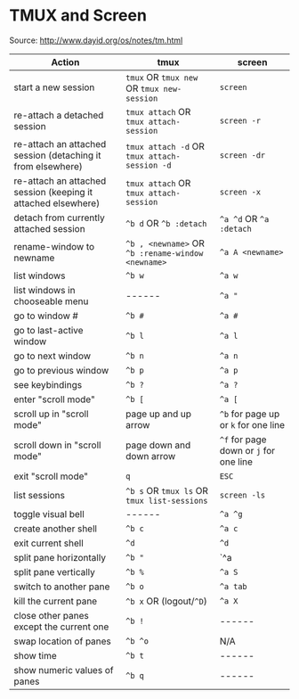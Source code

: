 # TMUX and Screen

Source: http://www.dayid.org/os/notes/tm.html

| Action | tmux | screen |
|--------|------|--------|
| start a new session | `tmux` OR `tmux new` OR `tmux new-session` | `screen` |
| re-attach a detached session | `tmux attach` OR `tmux attach-session` | `screen -r` |
| re-attach an attached session (detaching it from elsewhere) | `tmux attach -d` OR `tmux attach-session -d` | `screen -dr` |
| re-attach an attached session (keeping it attached elsewhere) | `tmux attach` OR `tmux attach-session` | `screen -x` |
| detach from currently attached session | `^b d` OR `^b :detach` | `^a ^d` OR `^a :detach` |
| rename-window to newname | `^b , <newname>` OR `^b :rename-window <newname>` | `^a A <newname>` |
| list windows | `^b w` | `^a w` |
| list windows in chooseable menu | ------ | `^a "` |
| go to window # | `^b #` | `^a #` |
| go to last-active window | `^b l` | `^a l` |
| go to next window | `^b n` | `^a n` |
| go to previous window | `^b p` | `^a p` |
| see keybindings | `^b ?` | `^a ?` |
| enter "scroll mode" | `^b [` | `^a [` |
| scroll up in "scroll mode" | page up and up arrow | `^b` for page up or `k` for one line |
| scroll down in "scroll mode" | page down and down arrow | `^f` for page down or `j` for one line
| exit "scroll mode" | `q` | `ESC` |
| list sessions | `^b s` OR `tmux ls` OR `tmux list-sessions` | `screen -ls` |
| toggle visual bell | ------ | `^a ^g` |
| create another shell | `^b c` | `^a c` |
| exit current shell | `^d` | `^d` |
| split pane horizontally | `^b "` | `^a |` |
| split pane vertically | `^b %` | `^a S` |
| switch to another pane | `^b o` | `^a tab` |
| kill the current pane | `^b x` OR (logout/`^D`) | `^a X` |
| close other panes except the current one | `^b !` | ------ |
| swap location of panes | `^b ^o` | N/A |
| show time | `^b t` | ------ |
| show numeric values of panes | `^b q` | ------ |

